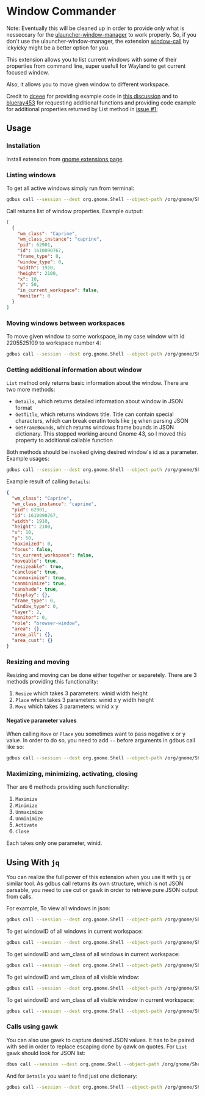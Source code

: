 # Window Commander
Note: Eventually this will be cleaned up in order to provide only what is nesseccary for the [ulauncher-window-manager](https://github.com/gnikolaos/ulauncher-window-manager) to work properly.
So, if you don't use the ulauncher-window-manager, the extension [window-call](https://github.com/ickyicky/window-calls) by ickyicky might be a better option for you.

This extension allows you to list current windows with some of their properties from command line, super usefull for Wayland to get current focused window.

Also, it allows you to move given window to different workspace.

Credit to [dceee](https://github.com/dceee) for providing example code in [this discussion](https://gist.github.com/rbreaves/257c3edfa301786e66e964d7ac036269)
and to [blueray453](https://github.com/blueray453) for requesting additional functions and providing code example for additional properties returned by List
method in [issue #1](https://github.com/ickyicky/window-calls/issues/1);

## Usage

### Installation

Install extension from [gnome extensions page](https://extensions.gnome.org/extension/7302/window-commander/).

### Listing windows

To get all active windows simply run from terminal:

```sh
gdbus call --session --dest org.gnome.Shell --object-path /org/gnome/Shell/Extensions/WindowCommander --method org.gnome.Shell.Extensions.WindowCommander.List
```

Call returns list of window properties. Example output:
```json
[
  {
    "wm_class": "Caprine",
    "wm_class_instance": "caprine",
    "pid": 62901,
    "id": 1610090767,
    "frame_type": 0,
    "window_type": 0,
    "width": 1910,
    "height": 2100,
    "x": 10,
    "y": 50,
    "in_current_workspace": false,
    "monitor": 0
  }
]
```

### Moving windows between workspaces

To move given window to some workspace, in my case window with id 2205525109 to workspace number 4:

```sh
gdbus call --session --dest org.gnome.Shell --object-path /org/gnome/Shell/Extensions/WindowCommander --method org.gnome.Shell.Extensions.WindowCommander.MoveToWorkspace 2205525109 4
```

### Getting additional information about window

`List` method only returns basic information about the window. There are two more methods:

- `Details`, which returns detailed information about window in JSON format
- `GetTitle`, which returns windows title. Title can contain special characters, which can break ceratin tools like `jq` when parsing JSON
- `GetFrameBounds`, which returns windows frame bounds in JSON dictionary. This stopped working around Gnome 43, so I moved this property to additional callable function

Both methods should be invoked giving desired window's id as a parameter. Example usages:

```sh
gdbus call --session --dest org.gnome.Shell --object-path /org/gnome/Shell/Extensions/WindowCommander --method org.gnome.Shell.Extensions.WindowCommander.Details 2205525109
```

Example result of calling `Details`:
```json
{
  "wm_class": "Caprine",
  "wm_class_instance": "caprine",
  "pid": 62901,
  "id": 1610090767,
  "width": 1910,
  "height": 2100,
  "x": 10,
  "y": 50,
  "maximized": 0,
  "focus": false,
  "in_current_workspace": false,
  "moveable": true,
  "resizeable": true,
  "canclose": true,
  "canmaximize": true,
  "canminimize": true,
  "canshade": true,
  "display": {},
  "frame_type": 0,
  "window_type": 0,
  "layer": 2,
  "monitor": 0,
  "role": "browser-window",
  "area": {},
  "area_all": {},
  "area_cust": {}
}
```

### Resizing and moving

Resizing and moving can be done either together or separetely. There are 3 methods providing this functionality:

1. `Resize` which takes 3 parameters: winid width height
2. `Place` which takes 3 parameters: winid x y width height
3. `Move` which takes 3 parameters: winid x y

#### Negative parameter values

When calling `Move` or `Place` you sometimes want to pass negative x or y value. In order to do so, you need to add `--` before arguments in gdbus call like so:

```sh
gdbus call --session --dest org.gnome.Shell --object-path /org/gnome/Shell/Extensions/WindowCommander --method org.gnome.Shell.Extensions.WindowCommander.Move -- 12345678908 -32 -13
```

### Maximizing, minimizing, activating, closing

Ther are 6 methods providing such functionality:

1. `Maximize`
2. `Minimize`
3. `Unmaximize`
4. `Unminimize`
5. `Activate`
6. `Close`

Each takes only one parameter, winid.

## Using With `jq`

You can realize the full power of this extension when you use it with `jq` or similar tool. As gdbus call returns its own structure, which is not JSON parsable, you need to use cut or gawk in order to retrieve pure JSON output from calls.

For example, To view all windows in json:
```sh
gdbus call --session --dest org.gnome.Shell --object-path /org/gnome/Shell/Extensions/WindowCommander --method org.gnome.Shell.Extensions.WindowCommander.List | cut -c 3- | rev | cut -c4- | rev | jq .
```
To get windowID of all windows in current workspace:
```sh
gdbus call --session --dest org.gnome.Shell --object-path /org/gnome/Shell/Extensions/WindowCommander --method org.gnome.Shell.Extensions.WindowCommander.List | cut -c 3- | rev | cut -c4- | rev | jq -c '.[] | select (.in_current_workspace == true) | .id'
```
To get windowID and wm_class of all windows in current workspace:
```sh
gdbus call --session --dest org.gnome.Shell --object-path /org/gnome/Shell/Extensions/WindowCommander --method org.gnome.Shell.Extensions.WindowCommander.List | cut -c 3- | rev | cut -c4- | rev | jq -c '[.[] | select (.in_current_workspace == true) | {id: .id,wm_class: .wm_class}]'
```
To get windowID and wm_class of all visible window:
```sh
gdbus call --session --dest org.gnome.Shell --object-path /org/gnome/Shell/Extensions/WindowCommander --method org.gnome.Shell.Extensions.WindowCommander.List | cut -c 3- | rev | cut -c4- | rev | jq -c '[.[] | select (.frame_type == 0 and .window_type == 0) | {id: .id,wm_class: .wm_class}]'
```
To get windowID and wm_class of all visible window in current workspace:
```sh
gdbus call --session --dest org.gnome.Shell --object-path /org/gnome/Shell/Extensions/WindowCommander --method org.gnome.Shell.Extensions.WindowCommander.List | cut -c 3- | rev | cut -c4- | rev | jq -c '[.[] | select (.in_current_workspace == true and .frame_type == 0 and .window_type == 0) | {id: .id,wm_class: .wm_class}]' | jq .
```
### Calls using gawk

You can also use gawk to capture desired JSON values. It has to be paired with sed in order to replace escaping done by qawk on quotes. For `List` gawk should look for JSON list:

```sh
dbus call --session --dest org.gnome.Shell --object-path /org/gnome/Shell/Extensions/WindowCommander --method org.gnome.Shell.Extensions.WindowCommander.List | gawk 'match($0, /\[.*\]/, a) {print a[0]}' | sed 's/\\"/"/g' | jq .
```
And for `Details` you want to find just one dictionary:

```sh
gdbus call --session --dest org.gnome.Shell --object-path /org/gnome/Shell/Extensions/WindowCommander --method org.gnome.Shell.Extensions.WindowCommander.Details 1610090767 | gawk 'match($0, /\{.*\}/, a) {print a[0]}' | sed 's/\\"/"/g' | jq .
```
